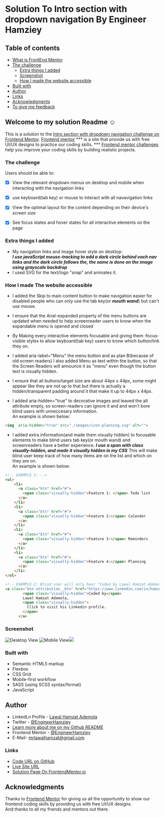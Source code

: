 # Solution To Intro section with dropdown navigation By Engineer Hamziey

## Table of contents

- [What is FrontEnd Mentor](#what-is-frontend-mentor)
- [The challenge](#the-challenge)
  - [Extra things I added](#extra-things-i-added)
  - [Screenshot](#screenshot)
  - [How I made the website accessible](#how-i-made-the-website-accessible)
- [Built with](#built-with)
- [Author](#author)
- [Links](#links)
- [Acknowledgments](#acknowledgments)
- [To give me feedback](#)


## Welcome to my solution Readme :relaxed:

This is a solution to the [Intro section with dropdown navigation challenge on Frontend Mentor](https://www.frontendmentor.io/challenges/intro-section-with-dropdown-navigation-ryaPetHE5).
 [Frontend mentor](https://www.frontendmentor.io) *** is a site that provide us with free UI/UX designs to practice our coding skills. ***
 [Frontend mentor challenges](https://www.frontendmentor.io/challenges) help you improve your coding skills by building realistic projects. 

### The challenge

Users should be able to:

* [x] View the relevant dropdown menus on desktop and mobile when interacting with the navigation links
* [x]  use keyboard(tab key) or mouse to interact with all navavigation links 
* [x] View the optimal layout for the content depending on their device's screen size
* [x] See focus states and hover states for all interactive elements on the page


### Extra things I added
- My navigation links and image hover style on desktop:<br/>
  ***I use javaScript mouse-tracking to add a dark circle behind each nav links and the dark circle follows the, the same is done on the image using grayscale backdrop***
- I used SVG for the text/logo "snap" and animates it.

### How I made The website accessible

- I added the Skip to main content button to make navigation easier for disabled people who can only use the tab key(or ***mouth wand***) but can't use mouse.

- I ensure that the Arial-expanded property of the menu buttons are updated when needed to help screenreader users to know when the expandable menu is opened and closed

- By Making every interactive elements focusable and giving them :focus-visible styles to allow keyboard(tab key) users to know which button/link they on.

- I added aria-label="Menu" the menu button and as plan B(because of old screen readers) I also added Menu as text within the button, so that the Screen Readers will announce it as "menu" even though the button text is visually hidden.

- I ensure that all buttons/target size are about 44px x 44px, some might appear like they are not up to that but there is actually a hidden/transparent padding around it that make it up to 44px x 44px.

-  I added aria-hidden="true" to decorative images and leaved the alt attribute empty, so screen-readers can ignore it and and won't bore blind users with unneccesary information.<br>
An example is shown below:
```html
<img  aria-hidden="true" src="./images/icon-planning.svg" alt="">
```

- I added extra information(and made them visually hidden) to focusable elements to make blind users tab key(or mouth wand) and screenreaders have a better experience.
  ***I use a span with class visually-hidden, and made it visually hidden in my CSS*** This will make blind user keep track of how many items are on the list and which on they are on.<br>
  An example is shown below:
```html
<!-- EXAMPLE 1: -->
<ul>
    <li>
      <a class="btn" href="#">
        <span class="visually-hidden">Feature 1: </span> Todo list
      </a>
    </li>
    <li>
      <a class="btn" href="#">
        <span class="visually-hidden">Feature 2:</span> Calender
      </a>
    </li>
    <li>
      <a class="btn" href="#">
        <span class="visually-hidden">Feature 3:</span> Reminders
      </a>
    </li>
    <li>
      <a class="btn" href="#">
        <span class="visually-hidden">Feature 4:</span> Planning
      </a>
    </li>
</ul>

```

```html
<!-- EXAMPLE 2: Blind user will only hear "Coded by Lawal Hamzat Ademola, Click to visit his Linkedin profile" intead of just hearing the name and not knowing where exactly the link is going to -->
<a class="btn attribution__btn" href="https://www.linkedin.com/in/hamzat-lawal-a88404239">
        <span class="visually-hidden">Coded by</span>
        Lawal Hamzat Ademola,
        <span class="visually-hidden">
          Click to visit his Linkedin profile.
        </span>
      </a>
```

### Screenshot

![Desktop View](./images/desktop-screenshot-miniMenu-opened.png)
![Mobile View](./images/mobile-screenshot.png)![](./images/mobile-screenshot%20with%20menu%20opened.png)



### Built with

- Semantic HTML5 markup
- Flexbox
- CSS Grid
- Mobile-first workflow
- SASS (using SCSS syntax/format)
- JavaScript



## Author

- LinkedLn Profile - [Lawal Hamzat Ademola](https://www.linkedin.com/in/hamzat-lawal-a88404239)
- Twitter - [@EngineerHamziey](https://www.twitter.com/EngineerHamziey)
- [Learn more about me on my Github README](gith)
- Frontend Mentor - [@EngineerHamziey](https://www.frontendmentor.io/profile/EngineerHamziey)
- E-Mail- [mrlawalhamzat@gmail.com](mrlawalhamzat@gmail.com)


### Links

- [Code URL on GitHub](https://github.com/EngineerHamziey/Solution-to-four-card-feature-section-master.git)
- [Live Site URL](https://engineerhamziey-four-card-feature.netlify.app/)
- [Solution Page On FrontendMentor.io](https://www.frontendmentor.io/solutions/engineerhamziey-four-card-feature-solution-yr-7MMsNV-)


## Acknowledgments
Thanks to [Frontend Mentor](https://www.Frontendmentor.io) for giving us all the opportunity to show our frontend coding skills by providing us with free UI/UX designs.<br/>
And thanks to all my friends and mentors out there.